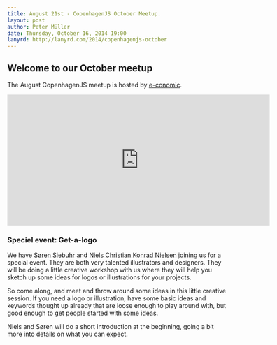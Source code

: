 ```yaml
---
title: August 21st - CopenhagenJS October Meetup.
layout: post
author: Peter Müller
date: Thursday, October 16, 2014 19:00
lanyrd: http://lanyrd.com/2014/copenhagenjs-october
---
```


## Welcome to our October meetup

The August CopenhagenJS meetup is hosted by [e-conomic](http://www.e-conomic.com/).

<iframe width="600" height="300" frameborder="0" style="border:0" src="https://www.google.com/maps/embed/v1/place?q=e-conomic%20Danmark%20A%2FS%2C%20Langebrogade%2C%20Denmark&key=AIzaSyAbJY5-y93CLYBgjRkqVeT4GbCWUHXpwOI"></iframe>

### Speciel event: Get-a-logo

We have [Søren Siebuhr](http://sorensiebuhr.dk/) and [Niels Christian Konrad Nielsen](http://www.nckn.dk/) joining us for a special event. They are both very talented illustrators and designers. They will be doing a little creative workshop with us where they will help you sketch up some ideas for logos or illustrations for your projects.

So come along, and meet and throw around some ideas in this little creative session. If you need a logo or illustration, have some basic ideas and keywords thought up already that are loose enough to play around with, but good enough to get people started with some ideas.

Niels and Søren will do a short introduction at the beginning, going a bit more into details on what you can expect.
